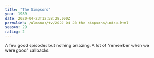 ```yaml
---
title: "The Simpsons"
year: 1989
date: 2020-04-23T12:58:28.000Z
permalink: /almanac/tv/2020-04-23-the-simpsons/index.html
season: 29
rating: 2
---
```


A few good episodes but nothing amazing. A lot of "remember when we were good" callbacks.